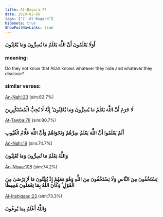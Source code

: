 ```yaml
---
title: Al-Baqara:77
date: 2020-02-06
tags: ["2 .Al-Baqara"]
hidemeta: true 
ShowPostNavLinks: true 
---
```

### أَوَلَا يَعْلَمُونَ أَنَّ اللَّهَ يَعْلَمُ مَا يُسِرُّونَ وَمَا يُعْلِنُونَ
### meaning: 
Do they not know that Allah knows whatever they hide and whatever they disclose?
### similar verses: 

[An-Nahl:23](/16/23) (sim:82.7%)

### لَا جَرَمَ أَنَّ اللَّهَ يَعْلَمُ مَا يُسِرُّونَ وَمَا يُعْلِنُونَ ۚ إِنَّهُ لَا يُحِبُّ الْمُسْتَكْبِرِينَ

[At-Tawba:78](/9/78) (sim:80.7%)

### أَلَمْ يَعْلَمُوا أَنَّ اللَّهَ يَعْلَمُ سِرَّهُمْ وَنَجْوَاهُمْ وَأَنَّ اللَّهَ عَلَّامُ الْغُيُوبِ

[An-Nahl:19](/16/19) (sim:74.7%)

### وَاللَّهُ يَعْلَمُ مَا تُسِرُّونَ وَمَا تُعْلِنُونَ

[An-Nisaa:108](/4/108) (sim:74.2%)

### يَسْتَخْفُونَ مِنَ النَّاسِ وَلَا يَسْتَخْفُونَ مِنَ اللَّهِ وَهُوَ مَعَهُمْ إِذْ يُبَيِّتُونَ مَا لَا يَرْضَىٰ مِنَ الْقَوْلِ ۚ وَكَانَ اللَّهُ بِمَا يَعْمَلُونَ مُحِيطًا

[Al-Inshiqaaq:23](/84/23) (sim:73.3%)

### وَاللَّهُ أَعْلَمُ بِمَا يُوعُونَ
